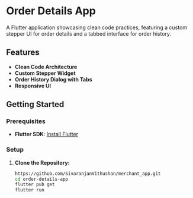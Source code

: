 # Order Details App

A Flutter application showcasing clean code practices, featuring a custom stepper UI for order details and a tabbed interface for order history.

## Features

- **Clean Code Architecture**
- **Custom Stepper Widget**
- **Order History Dialog with Tabs**
- **Responsive UI**

## Getting Started

### Prerequisites

- **Flutter SDK**: [Install Flutter](https://flutter.dev/docs/get-started/install)

### Setup

1. **Clone the Repository:**

   ```bash
   https://github.com/SivaranjanVithushan/merchant_app.git
   cd order-details-app
   flutter pub get
   flutter run


